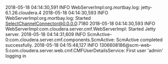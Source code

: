 2018-05-18 04:14:30,591 INFO WebServerImpl:org.mortbay.log: jetty-6.1.26.cloudera.4
2018-05-18 04:14:30,593 INFO WebServerImpl:org.mortbay.log: Started SelectChannelConnector@0.0.0.0:7180
2018-05-18 04:14:30,593 INFO WebServerImpl:com.cloudera.server.cmf.WebServerImpl: Started Jetty server.
2018-05-18 04:14:31,609 INFO ScmActive-0:com.cloudera.server.cmf.components.ScmActive: ScmActive completed successfully.
2018-05-18 04:15:48,127 INFO 1306608186@scm-web-5:com.cloudera.server.web.cmf.CMFUserDetailsService: First user 'admin' logging in